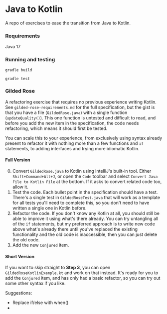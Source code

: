 # Java to Kotlin

A repo of exercises to ease the transition from Java to Kotlin.

### Requirements

Java 17

### Running and testing

`gradle build`

`gradle test`

### Gilded Rose

A refactoring exercise that requires no previous experience writing Kotlin.
See `gilded-rose-requirements.md` for the full specification, but the gist is that you have a file (`GildedRose.java`) with a single function (`updateQuality()`). This one function is untested and difficult to read, and before you add the new item in the specification, the code needs refactoring, which means it should first be tested.

You can scale this to your experience, from exclusively using syntax already present to refactor it with nothing more than a few functions and `if` statements, to adding interfaces and trying more idiomatic Kotlin.

#### Full Version

0. Convert `GildedRose.java` to Kotlin using IntelliJ's built-in tool. Either `Shift+Command+Alt+J`, or open the `Code` toolbar and select `Convert Java File to Kotlin File` at the bottom. If it asks to convert related code too, allow it. 
1. Test the code. Each bullet point in the specification should have a test.
There's a single test in `GildedRoseTest.java` that will work as a template for all  tests you'll need to complete this, so you don't need to have written a single one in Kotlin before.
2. Refactor the code. If you don't know any Kotlin at all, you should still be able to improve it using what's there already. You can try untangling all of the `if` statements, but my preferred approach is to write new code above what's already there until you've replaced the existing functionality and the old code is inaccessible, then you can just delete the old code.
3. Add the new `Conjured` item.

#### Short Version

If you want to skip straight to **Step 3**, you can open `GildedRoseKotlinExample.kt` and work on that instead. It's ready for you to add the `Conjured` item, and has only had a basic refactor, so you can try out some other syntax if you like.

Suggestions:
- Replace if/else with when()
- 
